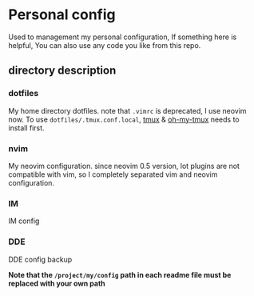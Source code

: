 # Personal config
Used to management my personal configuration, If something here is helpful, You can also use any code you like from this repo.

## directory description
### dotfiles
My home directory dotfiles. note that `.vimrc` is deprecated, I use neovim now.
To use `dotfiles/.tmux.conf.local`, [tmux](https://github.com/tmux/tmux) & [oh-my-tmux](https://github.com/gpakosz/.tmux) needs to install first. 

### nvim
My neovim configuration. since neovim 0.5 version, lot plugins are not compatible with vim, so I completely separated vim and neovim configuration. 

### IM
IM config

### DDE
DDE config backup

**Note that the `/project/my/config` path in each readme file must be replaced with your own path**
